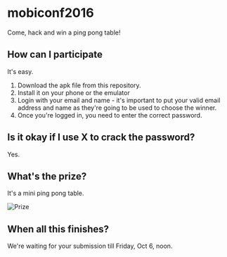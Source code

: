 # mobiconf2016
Come, hack and win a ping pong table!

## How can I participate

It's easy.

1. Download the apk file from this repository.
2. Install it on your phone or the emulator
3. Login with your email and name - it's important to put your valid email address and name as they're going to be used to choose the winner.
4. Once you're logged in, you need to enter the correct password.

## Is it okay if I use X to crack the password?

Yes.

## What's the prize?

It's a mini ping pong table.

![Prize](http://i.ebayimg.com/images/g/AtMAAOxycgVTgyef/s-l400.jpg)

## When all this finishes?

We're waiting for your submission till Friday, Oct 6, noon.
